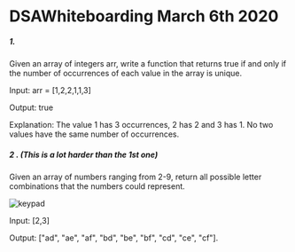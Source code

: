 # DSAWhiteboarding March 6th 2020 


##### 1.

Given an array of integers arr, write a function that returns true if and only if the number of occurrences of each value in the array is unique.


Input: arr = [1,2,2,1,1,3]

Output: true

Explanation: The value 1 has 3 occurrences, 2 has 2 and 3 has 1. No two values have the same number of occurrences.




##### 2 . (This is a lot harder than the 1st one)

Given an array of numbers ranging from 2-9, return all possible letter combinations that the numbers could represent.

![keypad](https://upload.wikimedia.org/wikipedia/commons/4/43/Telephone-keypad.svg)

Input: [2,3]

Output: ["ad", "ae", "af", "bd", "be", "bf", "cd", "ce", "cf"].
